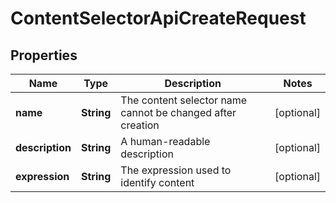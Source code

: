 # ContentSelectorApiCreateRequest

## Properties
Name | Type | Description | Notes
------------ | ------------- | ------------- | -------------
**name** | **String** | The content selector name cannot be changed after creation |  [optional]
**description** | **String** | A human-readable description |  [optional]
**expression** | **String** | The expression used to identify content |  [optional]
